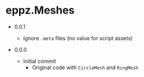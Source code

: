 # eppz.Meshes

* 0.0.1

	+ Ignore `.meta` files (no value for script assets)

* 0.0.0

	+ Initial commit
		+ Original code with `CircleMesh` and `RingMesh`